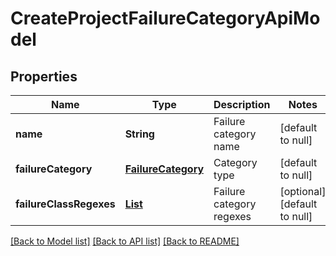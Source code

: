 # CreateProjectFailureCategoryApiModel
## Properties

| Name | Type | Description | Notes |
|------------ | ------------- | ------------- | -------------|
| **name** | **String** | Failure category name | [default to null] |
| **failureCategory** | [**FailureCategory**](FailureCategory.md) | Category type | [default to null] |
| **failureClassRegexes** | [**List**](CreateFailureClassRegexApiModel.md) | Failure category regexes | [optional] [default to null] |

[[Back to Model list]](../README.md#documentation-for-models) [[Back to API list]](../README.md#documentation-for-api-endpoints) [[Back to README]](../README.md)

